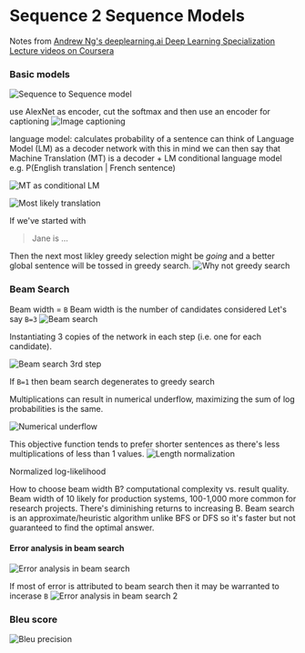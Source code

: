 # Sequence 2 Sequence Models

Notes from [Andrew Ng's deeplearning.ai Deep Learning Specialization](https://www.coursera.org/learn/nlp-sequence-models)
[Lecture videos on Coursera](https://www.coursera.org/learn/nlp-sequence-models/lecture/v2pRn/picking-the-most-likely-sentence)

### Basic models

![Sequence to Sequence model](resources/465106B4-C91B-4A94-AB3F-9D6B891BDCB5.png)

use AlexNet as encoder, cut the softmax and then use an encoder for captioning
![Image captioning](resources/A20FBB9E-4417-4D74-AD95-DBF41F859D44.png)

language model: calculates probability of a sentence
can think of Language Model (LM) as a decoder network
with this in mind we can then say that Machine Translation (MT) is a decoder + LM
conditional language model e.g. P(English translation | French sentence)

![MT as conditional LM](resources/6E36FDCD-B718-40F7-866B-7C1026EC7145.png)

![Most likely translation](resources/79024588-EA4F-4630-9592-6B303ECD9D0C.png)

If we've started with
> Jane is ...

Then the next most likley greedy selection might be *going* and a better global sentence will be tossed in greedy search.
![Why not greedy search](resources/AC5AD23F-8615-492E-B010-6903A1B3C389.png)

### Beam Search
Beam width = `B`
Beam width is the number of candidates considered
Let's say `B=3`
![Beam search](resources/BB7C0960-E71F-466F-AEBD-F90869006789.png)

Instantiating 3 copies of the network in each step (i.e. one for each candidate).

![Beam search 3rd step](resources/13819EAC-4C94-49DF-80E6-F39150D7F1F3.png)

If `B=1` then beam search degenerates to greedy search

Multiplications can result in numerical underflow, maximizing the sum of log probabilities is the same.

![Numerical underflow](resources/CAB51805-F9B7-47BD-AB4A-6097E4F835A6.png)

This objective function tends to prefer shorter sentences as there's less multiplications of less than 1 values.
![Length normalization](resources/70559C79-4960-41E3-8B6B-D2E96A9B34B7.png)

Normalized log-likelihood

How to choose beam width B? computational complexity vs. result quality. Beam width of 10 likely for production systems, 100-1,000 more common for research projects. There's diminishing returns to increasing B. Beam search is an approximate/heuristic algorithm unlike BFS or DFS so it's faster but not guaranteed to find the optimal answer.

#### Error analysis in beam search

![Error analysis in beam search](resources/4A8963F3-18F5-4E96-BB04-7D3F0BC27E11.png)

If most of error is attributed to beam search then it may be warranted to incerase `B`
![Error analysis in beam search 2](resources/71C1D04C-79B7-4E8E-BED4-9249C01FA5DF.png)

### Bleu score
![Bleu precision](resources/705E0418-A132-4CEA-B05C-BF393E73C9DF.png)



